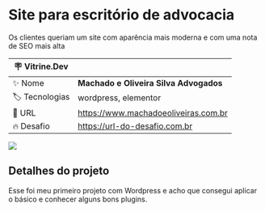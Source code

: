 # Site para escritório de advocacia

Os clientes queriam um site com aparência mais moderna e com uma nota de SEO mais alta

| :placard: Vitrine.Dev |     |
| -------------  | --- |
| :sparkles: Nome        | **Machado e Oliveira Silva Advogados**
| :label: Tecnologias | wordpress, elementor
| :rocket: URL         | https://www.machadoeoliveiras.com.br
| :fire: Desafio     | https://url-do-desafio.com.br

<!-- Inserir imagem com a #vitrinedev ao final do link -->
![](https://via.placeholder.com/1200x500.png?text=ainda+irei+incluir+uma+imagem#vitrinedev)

## Detalhes do projeto

Esse foi meu primeiro projeto com Wordpress e acho que consegui aplicar o básico e conhecer alguns bons plugins.
